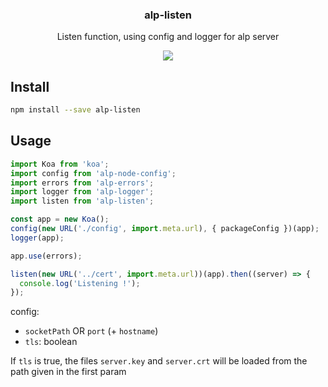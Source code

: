 <h3 align="center">
  alp-listen
</h3>

<p align="center">
  Listen function, using config and logger for alp server
</p>

<p align="center">
  <a href="https://npmjs.org/package/alp-listen"><img src="https://img.shields.io/npm/v/alp-listen.svg?style=flat-square"></a>
</p>

## Install

```sh
npm install --save alp-listen
```

## Usage

```js
import Koa from 'koa';
import config from 'alp-node-config';
import errors from 'alp-errors';
import logger from 'alp-logger';
import listen from 'alp-listen';

const app = new Koa();
config(new URL('./config', import.meta.url), { packageConfig })(app);
logger(app);

app.use(errors);

listen(new URL('../cert', import.meta.url))(app).then((server) => {
  console.log('Listening !');
});
```

config:

- `socketPath` OR `port` (+ `hostname`)
- `tls`: boolean

If `tls` is true, the files `server.key` and `server.crt`
will be loaded from the path given in the first param
